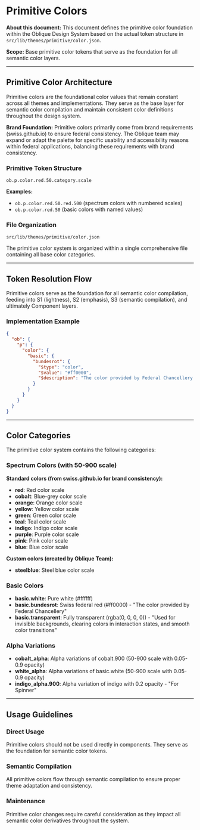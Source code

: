 # Primitive Colors

**About this document:** This document defines the primitive color foundation within the Oblique Design System based on the actual token structure in `src/lib/themes/primitive/color.json`.

**Scope:** Base primitive color tokens that serve as the foundation for all semantic color layers.

---

## Primitive Color Architecture

Primitive colors are the foundational color values that remain constant across all themes and implementations. They serve as the base layer for semantic color compilation and maintain consistent color definitions throughout the design system.

**Brand Foundation:** Primitive colors primarily come from brand requirements (swiss.github.io) to ensure federal consistency. The Oblique team may expand or adapt the palette for specific usability and accessibility reasons within federal applications, balancing these requirements with brand consistency.

### Primitive Token Structure
```
ob.p.color.red.50.category.scale
```

**Examples:**
- `ob.p.color.red.50.red.500` (spectrum colors with numbered scales)
- `ob.p.color.red.50` (basic colors with named values)

### File Organization
```
src/lib/themes/primitive/color.json
```

The primitive color system is organized within a single comprehensive file containing all base color categories.

---

## Token Resolution Flow

Primitive colors serve as the foundation for all semantic color compilation, feeding into S1 (lightness), S2 (emphasis), S3 (semantic compilation), and ultimately Component layers.

### Implementation Example
```json
{
  "ob": {
    "p": {
      "color": {
        "basic": {
          "bundesrot": {
            "$type": "color",
            "$value": "#ff0000",
            "$description": "The color provided by Federal Chancellery."
          }
        }
      }
    }
  }
}
```

---

## Color Categories

The primitive color system contains the following categories:

### Spectrum Colors (with 50-900 scale)

**Standard colors (from swiss.github.io for brand consistency):**
- **red**: Red color scale
- **cobalt**: Blue-grey color scale
- **orange**: Orange color scale
- **yellow**: Yellow color scale
- **green**: Green color scale
- **teal**: Teal color scale
- **indigo**: Indigo color scale
- **purple**: Purple color scale
- **pink**: Pink color scale
- **blue**: Blue color scale

**Custom colors (created by Oblique Team):**
- **steelblue**: Steel blue color scale

### Basic Colors
- **basic.white**: Pure white (#ffffff)
- **basic.bundesrot**: Swiss federal red (#ff0000) - "The color provided by Federal Chancellery"
- **basic.transparent**: Fully transparent (rgba(0, 0, 0, 0)) - "Used for invisible backgrounds, clearing colors in interaction states, and smooth color transitions"

### Alpha Variations
- **cobalt_alpha**: Alpha variations of cobalt.900 (50-900 scale with 0.05-0.9 opacity)
- **white_alpha**: Alpha variations of basic.white (50-900 scale with 0.05-0.9 opacity)
- **indigo_alpha.900**: Alpha variation of indigo with 0.2 opacity - "For Spinner"

---

## Usage Guidelines

### Direct Usage
Primitive colors should not be used directly in components. They serve as the foundation for semantic color tokens.

### Semantic Compilation
All primitive colors flow through semantic compilation to ensure proper theme adaptation and consistency.

### Maintenance
Primitive color changes require careful consideration as they impact all semantic color derivatives throughout the system.
